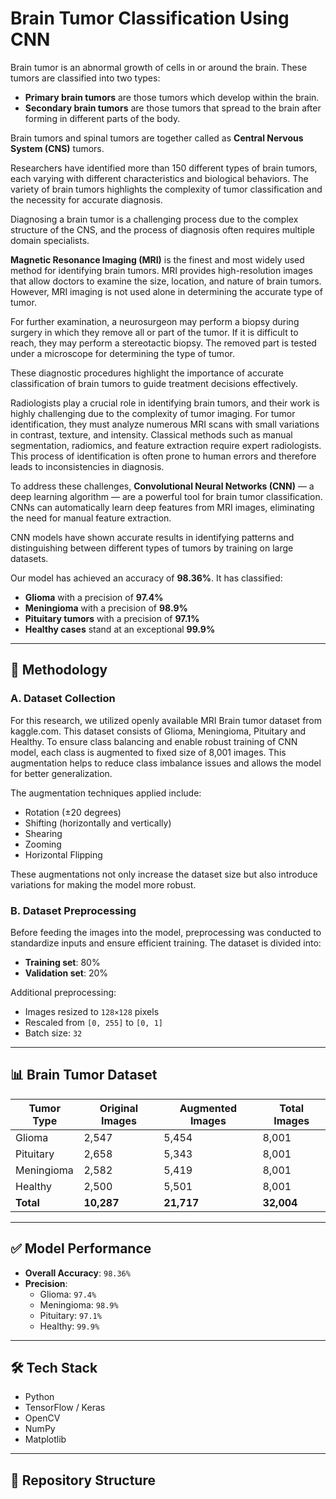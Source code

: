 # Brain Tumor Classification Using CNN

Brain tumor is an abnormal growth of cells in or around the brain. These tumors are classified into two types:

- **Primary brain tumors** are those tumors which develop within the brain.
- **Secondary brain tumors** are those tumors that spread to the brain after forming in different parts of the body.

Brain tumors and spinal tumors are together called as **Central Nervous System (CNS)** tumors.

Researchers have identified more than 150 different types of brain tumors, each varying with different characteristics and biological behaviors. The variety of brain tumors highlights the complexity of tumor classification and the necessity for accurate diagnosis.

Diagnosing a brain tumor is a challenging process due to the complex structure of the CNS, and the process of diagnosis often requires multiple domain specialists.

**Magnetic Resonance Imaging (MRI)** is the finest and most widely used method for identifying brain tumors. MRI provides high-resolution images that allow doctors to examine the size, location, and nature of brain tumors. However, MRI imaging is not used alone in determining the accurate type of tumor.

For further examination, a neurosurgeon may perform a biopsy during surgery in which they remove all or part of the tumor. If it is difficult to reach, they may perform a stereotactic biopsy. The removed part is tested under a microscope for determining the type of tumor.

These diagnostic procedures highlight the importance of accurate classification of brain tumors to guide treatment decisions effectively.

Radiologists play a crucial role in identifying brain tumors, and their work is highly challenging due to the complexity of tumor imaging. For tumor identification, they must analyze numerous MRI scans with small variations in contrast, texture, and intensity. Classical methods such as manual segmentation, radiomics, and feature extraction require expert radiologists. This process of identification is often prone to human errors and therefore leads to inconsistencies in diagnosis.

To address these challenges, **Convolutional Neural Networks (CNN)** — a deep learning algorithm — are a powerful tool for brain tumor classification. CNNs can automatically learn deep features from MRI images, eliminating the need for manual feature extraction.

CNN models have shown accurate results in identifying patterns and distinguishing between different types of tumors by training on large datasets.

Our model has achieved an accuracy of **98.36%**. It has classified:

- **Glioma** with a precision of **97.4%**
- **Meningioma** with a precision of **98.9%**
- **Pituitary tumors** with a precision of **97.1%**
- **Healthy cases** stand at an exceptional **99.9%**

---

## 🧪 Methodology

### A. Dataset Collection

For this research, we utilized openly available MRI Brain
tumor dataset from kaggle.com. This dataset consists
of Glioma, Meningioma, Pituitary and Healthy. To ensure
class balancing and enable robust training of CNN model,
each class is augmented to fixed size of 8,001 images. This
augmentation helps to reduce class imbalance issues and
allows the model for better generalization.

The augmentation techniques applied include:

- Rotation (±20 degrees)
- Shifting (horizontally and vertically)
- Shearing
- Zooming
- Horizontal Flipping

These augmentations not only increase the dataset size but also
introduce variations for making the model more robust.

### B. Dataset Preprocessing

Before feeding the images into the model, preprocessing
was conducted to standardize inputs and ensure efficient
training. The dataset is divided into:

- **Training set**: 80%  
- **Validation set**: 20%  

Additional preprocessing:

- Images resized to `128×128` pixels  
- Rescaled from `[0, 255]` to `[0, 1]`  
- Batch size: `32`

---

## 📊 Brain Tumor Dataset

| Tumor Type | Original Images | Augmented Images | Total Images |
|------------|------------------|-------------------|--------------|
| Glioma     | 2,547            | 5,454             | 8,001        |
| Pituitary  | 2,658            | 5,343             | 8,001        |
| Meningioma | 2,582            | 5,419             | 8,001        |
| Healthy    | 2,500            | 5,501             | 8,001        |
| **Total**  | **10,287**       | **21,717**        | **32,004**   |

---

## ✅ Model Performance

- **Overall Accuracy**: `98.36%`
- **Precision**:
  - Glioma: `97.4%`
  - Meningioma: `98.9%`
  - Pituitary: `97.1%`
  - Healthy: `99.9%`

---

## 🛠️ Tech Stack

- Python
- TensorFlow / Keras
- OpenCV
- NumPy
- Matplotlib

---

## 📁 Repository Structure

